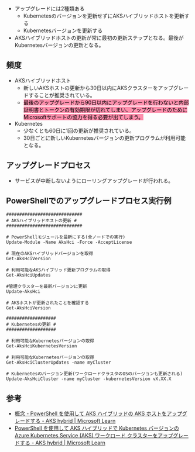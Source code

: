- アップグレードには2種類ある
	- Kubernetesのバージョンを更新せずにAKSハイブリッドホストを更新する
	- Kubernetesバージョンを更新する
- AKSハイブリッドホストの更新が常に最初の更新ステップとなる。最後がKubernetesバージョンの更新となる。

## 頻度
- AKSハイブリッドホスト
	- 新しいAKSホストの更新から30日以内にAKSクラスターをアップグレードすることが推奨されている。
	- <mark style="background: #FF5582A6;">最後のアップグレードから90日以内にアップグレードを行わないと内部証明書とトークンの有効期限が切れてしまい、アップグレードのためにMicrosoftサポートの協力を得る必要が出てしまう。</mark>
- Kubernetes
	- 少なくとも60日に1回の更新が推奨されている。
	- 30日ごとに新しいKubernetesバージョンの更新プログラムが利用可能となる。

## アップグレードプロセス
- サービスが中断しないようにローリングアップグレードが行われる。

## PowerShellでのアップグレードプロセス実行例
```
#############################
# AKSハイブリッドホストの更新 #
#############################

# PowerShellモジュールを最新にする(全ノードでの実行)
Update-Module -Name AksHci -Force -AcceptLicense

# 現在のAKSハイブリッドバージョンを取得
Get-AksHciVersion

# 利用可能なAKSハイブリッド更新プログラムの取得
Get-AksHciUpdates

#管理クラスターを最新バージョンに更新
Update-AksHci

# AKSホストが更新されたことを確認する
Get-AksHciVersion

###################
# Kubernetesの更新 #
###################

# 利用可能なKubernetesバージョンの取得
Get-AksHciKubernetesVersion

# 利用可能なKubernetesバージョンの取得
Get-AksHciClusterUpdates -name myCluster

# Kubernetesのバージョン更新(ワークロードクラスタのOSのバージョンも更新される)
Update-AksHciCluster -name myCluster -kubernetesVersion vX.XX.X

```



## 参考
- [概念 - PowerShell を使用して AKS ハイブリッドの AKS ホストをアップグレードする - AKS hybrid | Microsoft Learn](https://learn.microsoft.com/ja-jp/azure/aks/hybrid/update-akshci-host-powershell)
- [PowerShell を使用して AKS ハイブリッドで Kubernetes バージョンのAzure Kubernetes Service (AKS) ワークロード クラスターをアップグレードする - AKS hybrid | Microsoft Learn](https://learn.microsoft.com/ja-jp/azure/aks/hybrid/upgrade)